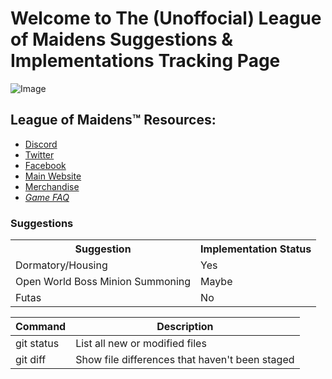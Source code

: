 # Welcome to The (Unoffocial) League of Maidens Suggestions & Implementations Tracking Page
![Image](https://cdn.maidengaming.net/content/20170410000433/KE_Artist_LOM_2.jpg)
## League of Maidens™ Resources: 
* [Discord](https://discordapp.com/invite/5TU2NX9)
* [Twitter](https://twitter.com/leagueofmaidens)
* [Facebook](https://www.facebook.com/leagueofmaidens/)
* [Main Website](https://www.maidengaming.net/)
* [Merchandise](https://shop.maidengaming.net/)
* [_Game FAQ_](https://www.maidengaming.net/faq/)

### Suggestions
<table class="tg">
  <tr>
    <th class="tg-yw4l"><b>Suggestion</b></th>
    <th class="tg-yw4l"><b>Implementation Status</b></th>
  </tr>
  <tr>
    <td class="tg-yw4l">Dormatory/Housing</td>
    <td class="tg-yw4l">Yes</td>
  </tr>
  <tr>
    <td class="tg-yw4l">Open World Boss Minion Summoning</td>
    <td class="tg-yw4l">Maybe</td>
  </tr>
  <tr>
    <td class="tg-yw4l">Futas</td>
    <td class="tg-yw4l">No</td>
  </tr>
</table>

| Command | Description |
| --- | --- |
| git status | List all new or modified files |
| git diff | Show file differences that haven't been staged |
